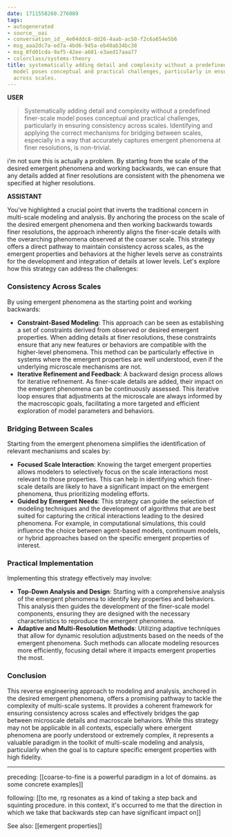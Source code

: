 ```yaml
---
date: 1711558260.276089
tags:
- autogenerated
- source__oai
- conversation_id__4e04ddc8-dd26-4aab-ac50-f2c6a654e5b6
- msg_aaa2dc7a-ed7a-4bd6-945a-eb40ab34bc38
- msg_8fd01cda-9af5-42ee-a681-e3aed17aaa77
- colorclass/systems-theory
title: systematically adding detail and complexity without a predefined finer-scale
  model poses conceptual and practical challenges, particularly in ensuring consistency
  across scales.
---
```


**USER**

> Systematically adding detail and complexity without a predefined finer-scale model poses conceptual and practical challenges, particularly in ensuring consistency across scales.
> Identifying and applying the correct mechanisms for bridging between scales, especially in a way that accurately captures emergent phenomena at finer resolutions, is non-trivial.

i'm not sure this is actually a problem. By starting from the scale of the desired emergent phenomena and working backwards, we can ensure that any details added at finer resolutions are consistent with the phenomena we specified at higher resolutions.


**ASSISTANT**

You've highlighted a crucial point that inverts the traditional concern in multi-scale modeling and analysis. By anchoring the process on the scale of the desired emergent phenomena and then working backwards towards finer resolutions, the approach inherently aligns the finer-scale details with the overarching phenomena observed at the coarser scale. This strategy offers a direct pathway to maintain consistency across scales, as the emergent properties and behaviors at the higher levels serve as constraints for the development and integration of details at lower levels. Let's explore how this strategy can address the challenges:

### Consistency Across Scales

By using emergent phenomena as the starting point and working backwards:

- **Constraint-Based Modeling**: This approach can be seen as establishing a set of constraints derived from observed or desired emergent properties. When adding details at finer resolutions, these constraints ensure that any new features or behaviors are compatible with the higher-level phenomena. This method can be particularly effective in systems where the emergent properties are well understood, even if the underlying microscale mechanisms are not.
- **Iterative Refinement and Feedback**: A backward design process allows for iterative refinement. As finer-scale details are added, their impact on the emergent phenomena can be continuously assessed. This iterative loop ensures that adjustments at the microscale are always informed by the macroscopic goals, facilitating a more targeted and efficient exploration of model parameters and behaviors.

### Bridging Between Scales

Starting from the emergent phenomena simplifies the identification of relevant mechanisms and scales by:

- **Focused Scale Interaction**: Knowing the target emergent properties allows modelers to selectively focus on the scale interactions most relevant to those properties. This can help in identifying which finer-scale details are likely to have a significant impact on the emergent phenomena, thus prioritizing modeling efforts.
- **Guided by Emergent Needs**: This strategy can guide the selection of modeling techniques and the development of algorithms that are best suited for capturing the critical interactions leading to the desired phenomena. For example, in computational simulations, this could influence the choice between agent-based models, continuum models, or hybrid approaches based on the specific emergent properties of interest.

### Practical Implementation

Implementing this strategy effectively may involve:

- **Top-Down Analysis and Design**: Starting with a comprehensive analysis of the emergent phenomena to identify key properties and behaviors. This analysis then guides the development of the finer-scale model components, ensuring they are designed with the necessary characteristics to reproduce the emergent phenomena.
- **Adaptive and Multi-Resolution Methods**: Utilizing adaptive techniques that allow for dynamic resolution adjustments based on the needs of the emergent phenomena. Such methods can allocate modeling resources more efficiently, focusing detail where it impacts emergent properties the most.

### Conclusion

This reverse engineering approach to modeling and analysis, anchored in the desired emergent phenomena, offers a promising pathway to tackle the complexity of multi-scale systems. It provides a coherent framework for ensuring consistency across scales and effectively bridges the gap between microscale details and macroscale behaviors. While this strategy may not be applicable in all contexts, especially where emergent phenomena are poorly understood or extremely complex, it represents a valuable paradigm in the toolkit of multi-scale modeling and analysis, particularly when the goal is to capture specific emergent properties with high fidelity.


---

preceding: [[coarse-to-fine is a powerful paradigm in a lot of domains. as some concrete examples]]  


following: [[to me, rg resonates as a kind of taking a step back and squinting procedure. in this context, it's occurred to me that the direction in which we take that backwards step can have significant impact on]]

See also: [[emergent properties]]